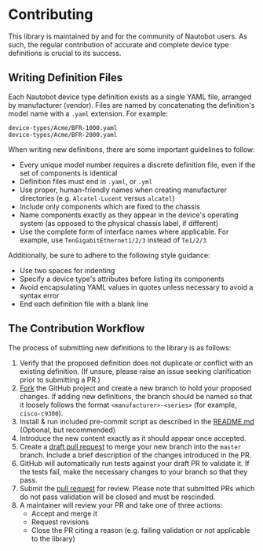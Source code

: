 # Contributing

This library is maintained by and for the community of Nautobot users. As such, the regular contribution of accurate and complete device type definitions is crucial to its success.

## Writing Definition Files

Each Nautobot device type definition exists as a single YAML file, arranged by manufacturer (vendor). Files are named by concatenating the definition's model name with a `.yaml` extension. For example:

```no-highlight
device-types/Acme/BFR-1000.yaml
device-types/Acme/BFR-2000.yaml
```

When writing new definitions, there are some important guidelines to follow:

- Every unique model number requires a discrete definition file, even if the set of components is identical
- Definition files must end in `.yaml`, or `.yml`
- Use proper, human-friendly names when creating manufacturer directories (e.g. `Alcatel-Lucent` versus `alcatel`)
- Include only components which are fixed to the chassis
- Name components exactly as they appear in the device's operating system (as opposed to the physical chassis label, if different)
- Use the complete form of interface names where applicable. For example, use `TenGigabitEthernet1/2/3` instead of
`Te1/2/3`

Additionally, be sure to adhere to the following style guidance:

- Use two spaces for indenting
- Specify a device type's attributes before listing its components
- Avoid encapsulating YAML values in quotes unless necessary to avoid a syntax error
- End each definition file with a blank line

## The Contribution Workflow

The process of submitting new definitions to the library is as follows:

1. Verify that the proposed definition does not duplicate or conflict with an existing definition. (If unsure, please raise an issue seeking clarification prior to submitting a PR.)
2. [Fork](https://guides.github.com/activities/forking/) the GitHub project and create a new branch to hold your proposed changes. If adding new definitions, the branch should be named so that it loosely follows the format `<manufacturer>-<series>` (for example, `cisco-c9300`).
3. Install & run included pre-commit script as described in the [README.md](README.md) (Optional, but recommended)
4. Introduce the new content exactly as it should appear once accepted.
5. Create a [draft pull request](https://help.github.com/en/github/collaborating-with-issues-and-pull-requests/about-pull-requests#draft-pull-requests) to merge your new branch into the `master` branch. Include a brief description of the changes introduced in the PR.
6. GitHub will automatically run tests against your draft PR to validate it. If the tests fail, make the necessary changes to your branch so that they pass.
7. Submit the [pull request](https://github.com/nautobot/devicetype-library/compare?expand=1) for review. Please note that submitted PRs which do not pass validation will be closed and must be rescinded.
8. A maintainer will review your PR and take one of three actions:
   - Accept and merge it
   - Request revisions
   - Close the PR citing a reason (e.g. failing validation or not applicable to the library)
